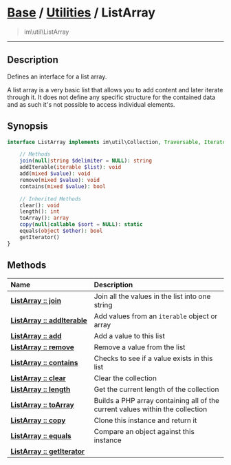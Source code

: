 # [Base](base.md) / [Utilities](util.md) / ListArray
 > im\util\ListArray
____

## Description
Defines an interface for a list array.

A list array is a very basic list that allows you to add content and later iterate through it.
It does not define any specific structure for the contained data and as such it's not
possible to access individual elements.

## Synopsis
```php
interface ListArray implements im\util\Collection, Traversable, IteratorAggregate {

    // Methods
    join(null|string $delimiter = NULL): string
    addIterable(iterable $list): void
    add(mixed $value): void
    remove(mixed $value): void
    contains(mixed $value): bool

    // Inherited Methods
    clear(): void
    length(): int
    toArray(): array
    copy(null|callable $sort = NULL): static
    equals(object $other): bool
    getIterator()
}
```

## Methods
| Name | Description |
| :--- | :---------- |
| [__ListArray&nbsp;::&nbsp;join__](util-ListArray-join.md) | Join all the values in the list into one string |
| [__ListArray&nbsp;::&nbsp;addIterable__](util-ListArray-addIterable.md) | Add values from an `iterable` object or array |
| [__ListArray&nbsp;::&nbsp;add__](util-ListArray-add.md) | Add a value to this list |
| [__ListArray&nbsp;::&nbsp;remove__](util-ListArray-remove.md) | Remove a value from the list |
| [__ListArray&nbsp;::&nbsp;contains__](util-ListArray-contains.md) | Checks to see if a value exists in this list |
| [__ListArray&nbsp;::&nbsp;clear__](util-ListArray-clear.md) | Clear the collection |
| [__ListArray&nbsp;::&nbsp;length__](util-ListArray-length.md) | Get the current length of the collection |
| [__ListArray&nbsp;::&nbsp;toArray__](util-ListArray-toArray.md) | Builds a PHP array containing all of the current values within the collection |
| [__ListArray&nbsp;::&nbsp;copy__](util-ListArray-copy.md) | Clone this instance and return it |
| [__ListArray&nbsp;::&nbsp;equals__](util-ListArray-equals.md) | Compare an object against this instance |
| [__ListArray&nbsp;::&nbsp;getIterator__](util-ListArray-getIterator.md) |  |
